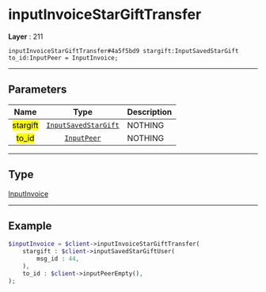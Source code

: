 # inputInvoiceStarGiftTransfer

**Layer** : 211

```tl
inputInvoiceStarGiftTransfer#4a5f5bd9 stargift:InputSavedStarGift to_id:InputPeer = InputInvoice;
```

---

## Parameters

| Name | Type | Description |
| :---: | :---: | :--- |
| <mark>stargift</mark> | [`InputSavedStarGift`](type/InputSavedStarGift) | NOTHING |
| <mark>to_id</mark> | [`InputPeer`](type/InputPeer) | NOTHING |

---

## Type

[InputInvoice](type/InputInvoice)

---

## Example

```php
$inputInvoice = $client->inputInvoiceStarGiftTransfer(
	stargift : $client->inputSavedStarGiftUser(
		msg_id : 44,
	),
	to_id : $client->inputPeerEmpty(),
);
```